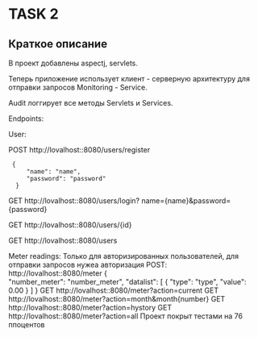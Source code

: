 # TASK 2

## Краткое описание
В проект добавлены aspectj, servlets.

Теперь приложение использует клиент - серверную архитектуру для отправки запросов Monitoring - Service.

Audit логгирует все методы Servlets и Services.

Endpoints:

User:

POST http://lovalhost::8080/users/register

     {
         "name": "name",
         "password": "password"
      }
      
GET  http://lovalhost::8080/users/login?
name={name}&password={password}

GET  http://lovalhost::8080/users/{id}

GET  http://lovalhost::8080/users

Meter readings:
Только для авторизированных пользователей, для отправки запросов нужеа авторизация
POST: http://lovalhost::8080/meter
      {    
          "number_meter": "number_meter",
          "datalist": [
                          {
                               "type": "type",
                               "value": 0.00
                           }
                      ]
      }
GET   http://lovalhost::8080/meter?action=current
GET   http://lovalhost::8080/meter?action=month&month{number}
GET   http://lovalhost::8080/meter?action=hystory
GET   http://lovalhost::8080/meter?action=all
Проект покрыт тестами на 76 ппоцентов
